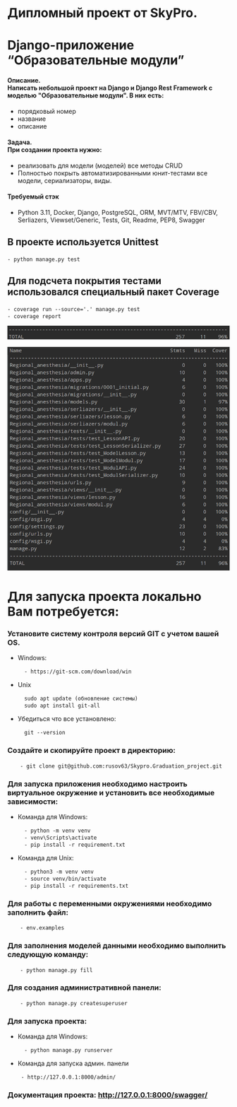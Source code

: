 # Дипломный проект от SkyPro. 
# Django-приложение “Образовательные модули”

#### Описание.<br> Написать небольшой проект на Django и Django Rest Framework с моделью "Образовательные модули". В них есть:
- порядковый номер
- название
- описание

#### Задача. <br>При создании проекта нужно: <br>
- реализовать для модели (моделей) все методы CRUD
- Полностью покрыть автоматизированными юнит-тестами все модели, сериализаторы, виды.

#### Требуемый стэк
- Python 3.11, Docker, Django, PostgreSQL, ORM, MVT/MTV, FBV/CBV, Serliazers, Viewset/Generic, Tests, Git, Readme, PEP8, Swagger

## В проекте используется Unittest

    - python manage.py test

## Для подсчета покрытия тестами использовался специальный пакет Coverage

    - coverage run --source='.' manage.py test
	- coverage report

![img_3.png](screen%2Fimg_3.png)

![img.png](screen%2Fimg.png)


# Для запуска проекта локально Вам потребуется:

### Установите систему контроля версий GIT с учетом вашей OS.

- Windows:

		- https://git-scm.com/download/win
- Unix 

		sudo apt update (обновление системы)
        sudo apt install git-all

- Убедиться что все установлено:
            
        git --version

### Создайте и скопируйте проект в директорию:

        - git clone git@github.com:rusov63/Skypro.Graduation_project.git

### Для запуска приложения необходимо настроить виртуальное окружение и установить все необходимые зависимости:

- Команда для Windows:

        - python -m venv venv
        - venv\Scripts\activate
        - pip install -r requirement.txt

- Команда для Unix:

        - python3 -m venv venv
        - source venv/bin/activate 
        - pip install -r requirements.txt

### Для работы с переменными окружениями необходимо заполнить файл:

        - env.examples

### Для заполнения моделей данными необходимо выполнить следующую команду:

        - python manage.py fill

### Для создания административной панели:

        - python manage.py createsuperuser

### Для запуска проекта:

- Команда для Windows:

        - python manage.py runserver

 - Команда для запуска админ. панели
 
        - http://127.0.0.1:8000/admin/

### Документация проекта: http://127.0.0.1:8000/swagger/